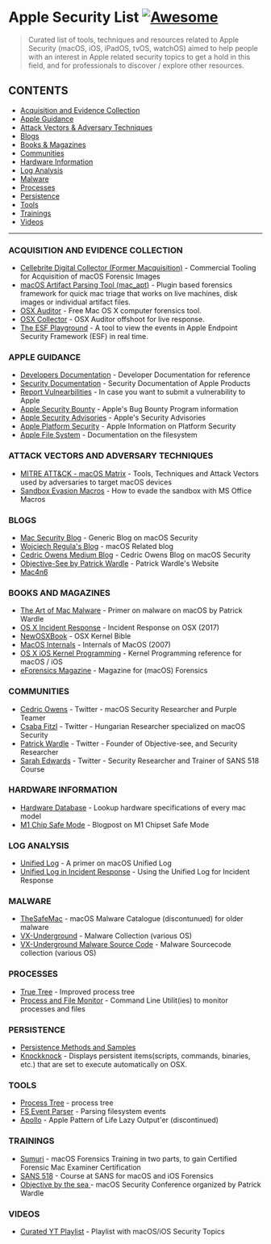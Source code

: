 # Apple Security List [![Awesome](https://awesome.re/badge-flat.svg)](https://awesome.re)

> Curated list of tools, techniques and resources related to Apple Security (macOS, iOS, iPadOS, tvOS, watchOS) aimed to help people with an interest in Apple related security topics to get a hold in this field, and for professionals to discover / explore other resources.

## CONTENTS

- [Acquisition and Evidence Collection](#Acquisition-and-Evidence-Collection)
- [Apple Guidance](#Apple-Guidance)
- [Attack Vectors & Adversary Techniques](#Attack-Vectors-and-Adversary-Techniques)
- [Blogs](#Blogs)
- [Books & Magazines](#BooksAndMagazines)
- [Communities](#Communities)
- [Hardware Information](#Hardware-Information)
- [Log Analysis](#LogAnalysis)
- [Malware](#Malware)
- [Processes](#Processes)
- [Persistence](#Persistence)
- [Tools](#Tools)
- [Trainings](#Trainings)
- [Videos](#Videos)

---

### ACQUISITION AND EVIDENCE COLLECTION

* [Cellebrite Digital Collector (Former Macquisition)](https://cellebrite.com/en/digital-collector/) - Commercial Tooling for Acquisition of macOS Forensic Images
* [macOS Artifact Parsing Tool (mac_apt)](https://github.com/ydkhatri/mac_apt) - Plugin based forensics framework for quick mac triage that works on live machines, disk images or individual artifact files.
* [OSX Auditor](https://github.com/jipegit/OSXAuditor) - Free Mac OS X computer forensics tool.
* [OSX Collector](https://github.com/yelp/osxcollector) - OSX Auditor offshoot for live response.
* [The ESF Playground](https://themittenmac.com/the-esf-playground/) - A tool to view the events in Apple Endpoint Security Framework (ESF) in real time.

### APPLE GUIDANCE

* [Developers Documentation](https://developer.apple.com/documentation/foundation?preferredLanguage=oc) - Developer Documentation for reference
* [Security Documentation](https://support.apple.com/en-gb/guide/security/welcome/we) - Security Documentation of Apple Products
* [Report Vulnearbilities](https://support.apple.com/en-gb/HT20122) - In case you want to submit a vulnerability to Apple
* [Apple Security Bounty](https://developer.apple.com/security-bounty) - Apple's Bug Bounty Program information
* [Apple Security Advisories](https://support.apple.com/en-gb/HT20122) - Apple's Security Advisories
* [Apple Platform Security](https://manuals.info.apple.com/MANUALS/1000/MA1902/en_GB/apple-platform-security-guide-b.pd) - Apple Information on Platform Security
* [Apple File System](https://developer.apple.com/documentation/foundation/file_system/about_apple_file_system) - Documentation on the filesystem

### ATTACK VECTORS AND ADVERSARY TECHNIQUES

* [MITRE ATT&CK - macOS Matrix](https://attack.mitre.org/matrices/enterprise/macos/) - Tools, Techniques and Attack Vectors used by adversaries to target macOS devices
* [Sandbox Evasion Macros](https://www.mdsec.co.uk/2018/08/escaping-the-sandbox-microsoft-office-on-macos/) - How to evade the sandbox with MS Office Macros

### BLOGS

* [Mac Security Blog](https://www.intego.com/mac-security-blog/) - Generic Blog on macOS Security
* [Wojciech Regula's Blog](https://wojciechregula.blog/post/) - macOS Related blog
* [Cedric Owens Medium Blog](https://cedowens.medium.com) - Cedric Owens Blog on macOS Security 
* [Objective-See by Patrick Wardle](https://objective-see.com/) - Patrick Wardle's Website
* [Mac4n6](https://www.mac4n6.com/) 


### BOOKS AND MAGAZINES

* [The Art of Mac Malware](https://taomm.org/) - Primer on malware on macOS by Patrick Wardle
* [OS X Incident Response](https://www.amazon.com/OS-Incident-Response-Scripting-Analysis-ebook/dp/B01FHOHHVS) - Incident Response on OSX (2017)
* [NewOSXBook](http://newosxbook.com/index.php) - OSX Kernel Bible
* [MacOS Internals](https://www.amazon.com/Mac-OS-Internals-Systems-Approach-ebook/dp/B004Y4UTLI/) - Internals of MacOS (2007)
* [OS X iOS Kernel Programming](https://www.amazon.com/OS-X-iOS-Kernel-Programming/dp/1430235365/) - Kernel Programming reference for macOS / iOS
* [eForensics Magazine](https://eforensicsmag.com/product/macos-forensics/) - Magazine for (macOS) Forensics

### COMMUNITIES

* [Cedric Owens](https://twitter.com/cedowens) - Twitter - macOS Security Researcher and Purple Teamer
* [Csaba Fitzl](https://twitter.com/theevilbit) - Twitter - Hungarian Researcher specialized on macOS Security
* [Patrick Wardle](https://twitter.com/patrickwardle) - Twitter - Founder of Objective-see, and Security Researcher
* [Sarah Edwards](https://twitter.com/iamevltwin) - Twitter - Security Researcher and Trainer of SANS 518 Course


### HARDWARE INFORMATION

* [Hardware Database](https://everymac.com/) - Lookup hardware specifications of every mac model
* [M1 Chip Safe Mode](https://eclecticlight.co/2022/01/17/what-does-safe-mode-do-to-an-m1-mac/) - Blogpost on M1 Chipset Safe Mode

### LOG ANALYSIS

* [Unified Log](https://eclecticlight.co/2018/03/20/macos-unified-log-2-content-and-extraction/) - A primer on macOS Unified Log
* [Unified Log in Incident Response](https://www.crowdstrike.com/blog/how-to-leverage-apple-unified-log-for-incident-response/) - Using the Unified Log for Incident Response

### MALWARE

* [TheSafeMac](https://www.thesafemac.com/mmg-catalog/) - macOS Malware Catalogue (discontunued) for older malware
* [VX-Underground](https://www.vx-underground.org/archive/VxHeaven/vl.php.html) - Malware Collection (various OS)
* [VX-Underground Malware Source Code](https://github.com/vxunderground/MalwareSourceCode) - Malware Sourcecode collection (various OS)

### PROCESSES

* [True Tree](https://themittenmac.com/the-truetree-concept/) - Improved process tree
* [Process and File Monitor](https://objective-see.com/products/utilities.html) - Command Line Utilit(ies) to monitor processes and files

### PERSISTENCE

* [Persistence Methods and Samples](https://theevilbit.github.io/categories/persistence/) 
* [Knockknock](https://objective-see.com/products/knockknock.html) - Displays persistent items(scripts, commands, binaries, etc.) that are set to execute automatically on OSX.

### TOOLS

* [Process Tree](https://github.com/ydkhatri/mac_apt/tree/729630c8bbe7a73cce3ca330305d3301a919cb07) - process tree
* [FS Event Parser](https://github.com/dlcowen/FSEventsParser) - Parsing filesystem events
* [Apollo](https://github.com/mac4n6/APOLLO) - Apple Pattern of Life Lazy Output'er (discontinued)

### TRAININGS

* [Sumuri](https://sumuri.com/mac-training/) - macOS Forensics Training in two parts, to gain Certified Forensic Mac Examiner Certification
* [SANS 518](https://www.sans.org/cyber-security-courses/mac-and-ios-forensic-analysis-and-incident-response/) - Course at SANS for macOS and iOS Forensics
* [Objective by the sea ](https://objectivebythesea.org/v5/index.html) - macOS Security Conference organized by Patrick Wardle

### VIDEOS

* [Curated YT Playlist](https://www.youtube.com/playlist?list=PL-zBXVr8oElPpEuhuTON7qE4k6iVh0zMv) - Playlist with macOS/iOS Security Topics
